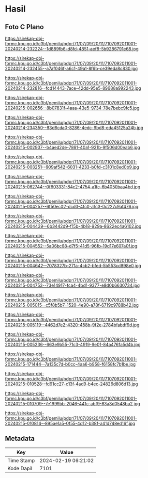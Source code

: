 # Hasil

## Foto C Plano

https://sirekap-obj-formc.kpu.go.id/c3bf/pemilu/pdpr/71/07/09/20/11/7107092011001-20240214-232224--1d889fb6-d8fd-4851-aef8-5b9286791e68.jpg

https://sirekap-obj-formc.kpu.go.id/c3bf/pemilu/pdpr/71/07/09/20/11/7107092011001-20240214-232455--a7af046f-a6c1-49a1-8f6b-ce39eda8c830.jpg

https://sirekap-obj-formc.kpu.go.id/c3bf/pemilu/pdpr/71/07/09/20/11/7107092011001-20240214-232816--fcd14443-7ace-42dd-95e5-89688a992243.jpg

https://sirekap-obj-formc.kpu.go.id/c3bf/pemilu/pdpr/71/07/09/20/11/7107092011001-20240215-002656--8b07831f-4aaa-43e5-9734-78e7bebc9fc5.jpg

https://sirekap-obj-formc.kpu.go.id/c3bf/pemilu/pdpr/71/07/09/20/11/7107092011001-20240214-234350--83d6cda0-8286-4edc-9bd8-eda45125a24b.jpg

https://sirekap-obj-formc.kpu.go.id/c3bf/pemilu/pdpr/71/07/09/20/11/7107092011001-20240215-002937--b4aed2de-7861-40a1-921b-9f506d00eab6.jpg

https://sirekap-obj-formc.kpu.go.id/c3bf/pemilu/pdpr/71/07/09/20/11/7107092011001-20240215-003251--609af542-6031-4233-b0fd-c3101c8ed0b9.jpg

https://sirekap-obj-formc.kpu.go.id/c3bf/pemilu/pdpr/71/07/09/20/11/7107092011001-20240215-062744--0f603331-84c2-4754-a1fc-6b4050baa4bd.jpg

https://sirekap-obj-formc.kpu.go.id/c3bf/pemilu/pdpr/71/07/09/20/11/7107092011001-20240215-004257--6f50ec02-dcd0-4fc0-a1c3-0c227c9af476.jpg

https://sirekap-obj-formc.kpu.go.id/c3bf/pemilu/pdpr/71/07/09/20/11/7107092011001-20240215-004439--6b3442d9-f15b-4b18-929a-8622ec4a6102.jpg

https://sirekap-obj-formc.kpu.go.id/c3bf/pemilu/pdpr/71/07/09/20/11/7107092011001-20240215-004552--5a06bc68-d7f5-41d5-96fb-19d17e607a0f.jpg

https://sirekap-obj-formc.kpu.go.id/c3bf/pemilu/pdpr/71/07/09/20/11/7107092011001-20240215-004642--7078327b-271a-4cb2-bfed-5b553cd898e0.jpg

https://sirekap-obj-formc.kpu.go.id/c3bf/pemilu/pdpr/71/07/09/20/11/7107092011001-20240215-004753--73e14917-fca4-4bd1-9377-e8d0b6630734.jpg

https://sirekap-obj-formc.kpu.go.id/c3bf/pemilu/pdpr/71/07/09/20/11/7107092011001-20240215-005015--c5f8b5b7-1520-4e90-a78f-6719c9788b42.jpg

https://sirekap-obj-formc.kpu.go.id/c3bf/pemilu/pdpr/71/07/09/20/11/7107092011001-20240215-005119--4462d7e2-4320-458b-9f2e-2784bfabdf9d.jpg

https://sirekap-obj-formc.kpu.go.id/c3bf/pemilu/pdpr/71/07/09/20/11/7107092011001-20240215-005236--663e9b55-71c3-4919-9e01-84a4761a5d4b.jpg

https://sirekap-obj-formc.kpu.go.id/c3bf/pemilu/pdpr/71/07/09/20/11/7107092011001-20240215-171444--7a135c7d-b0cc-4aa6-b958-f6158fc7b1be.jpg

https://sirekap-obj-formc.kpu.go.id/c3bf/pemilu/pdpr/71/07/09/20/11/7107092011001-20240215-010528--fd91cc27-c13f-4ad9-b4ec-24826d806d13.jpg

https://sirekap-obj-formc.kpu.go.id/c3bf/pemilu/pdpr/71/07/09/20/11/7107092011001-20240215-010709--7e1999bb-2046-441c-abf9-83a3d0548ba2.jpg

https://sirekap-obj-formc.kpu.go.id/c3bf/pemilu/pdpr/71/07/09/20/11/7107092011001-20240215-010814--895ae1a5-0f55-4d12-b38f-a41d748ed16f.jpg


## Metadata

| Key        | Value               |
| ---------- | ------------------- |
| Time Stamp | 2024-02-19 06:21:02 |
| Kode Dapil | 7101                |



